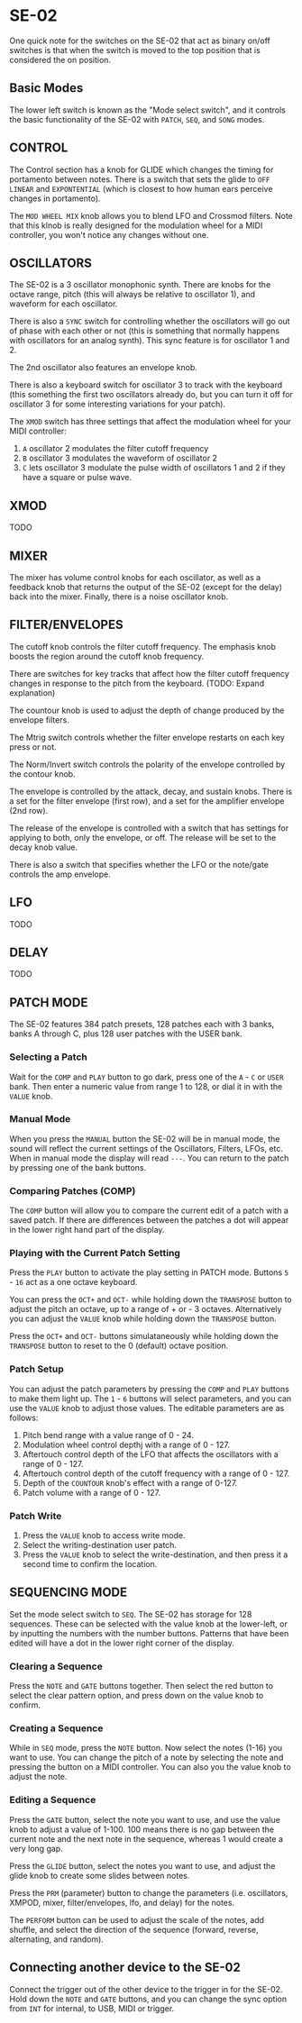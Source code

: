 # SE-02

One quick note for the switches on the SE-02 that act as binary on/off switches is that when the switch is moved to the top position that is considered the on position.

## Basic Modes

The lower left switch is known as the "Mode select switch", and it controls the basic functionality of the SE-02 with `PATCH`, `SEQ`, and `SONG` modes.

## CONTROL

The Control section has a knob for GLIDE which changes the timing for portamento between notes. There is a switch that sets the glide to `OFF` `LINEAR` and `EXPONTENTIAL` (which is closest to how human ears perceive changes in portamento).

The `MOD WHEEL MIX` knob allows you to blend LFO and Crossmod filters. Note that this klnob is really designed for the modulation wheel for a MIDI controller, you won't notice any changes without one.

## OSCILLATORS

The SE-02 is a 3 oscillator monophonic synth. There are knobs for the octave range, pitch (this will always be relative to oscillator 1), and waveform for each oscillator.

There is also a `SYNC` switch for controlling whether the oscillators will go out of phase with each other or not (this is something that normally happens with oscillators for an analog synth). This sync feature is for oscillator 1 and 2.

The 2nd oscillator also features an envelope knob.

There is also a keyboard switch for oscillator 3 to track with the keyboard (this something the first two oscillators already do, but you can turn it off for oscillator 3 for some interesting variations for your patch).

The `XMOD` switch has three settings that affect the modulation wheel for your MIDI controller:

1. `A` oscillator 2 modulates the filter cutoff frequency
2. `B` oscillator 3 modulates the waveform of oscillator 2
3. `C` lets oscillator 3 modulate the pulse width of oscillators 1 and 2 if they have a square or pulse wave.

## XMOD

TODO

## MIXER

The mixer has volume control knobs for each oscillator, as well as a feedback knob that returns the output of the SE-02 (except for the delay) back into the mixer. Finally, there is a noise oscillator knob.

## FILTER/ENVELOPES

The cutoff knob controls the filter cutoff frequency. The emphasis knob boosts the region around the cutoff knob frequency.

There are switches for key tracks that affect how the filter cutoff frequency changes in response to the pitch from the keyboard. (TODO: Expand explanation)

The countour knob is used to adjust the depth of change produced by the envelope filters.

The Mtrig switch controls whether the filter envelope restarts on each key press or not.

The Norm/Invert switch controls the polarity of the envelope controlled by the contour knob.

The envelope is controlled by the attack, decay, and sustain knobs. There is a set for the filter envelope (first row), and a set for the amplifier envelope (2nd row).

The release of the envelope is controlled with a switch that has settings for applying to both, only the envelope, or off. The release will be set to the decay knob value.

There is also a switch that specifies whether the LFO or the note/gate controls the amp envelope.

## LFO

TODO

## DELAY

TODO

## PATCH MODE

The SE-02 features 384 patch presets, 128 patches each with 3 banks, banks A through C, plus 128 user patches with the USER bank.

### Selecting a Patch

Wait for the `COMP` and `PLAY` button to go dark, press one of the `A` - `C` or `USER` bank. Then enter a numeric value from range 1 to 128, or dial it in with the `VALUE` knob.

### Manual Mode

When you press the `MANUAL` button the SE-02 will be in manual mode, the sound will reflect the current settings of the Oscillators, Filters, LFOs, etc. When in manual mode the display will read `---`. You can return to the patch by pressing one of the bank buttons.

### Comparing Patches (COMP)

The `COMP` button will allow you to compare the current edit of a patch with a saved patch. If there are differences between the patches a dot will appear in the lower right hand part of the display.

### Playing with the Current Patch Setting

Press the `PLAY` button to activate the play setting in PATCH mode. Buttons `5` - `16` act as a one octave keyboard.

You can press the `OCT+` and `OCT-` while holding down the `TRANSPOSE` button to adjust the pitch an octave, up to a range of + or - 3 octaves. Alternatively you can adjust the `VALUE` knob while holding down the `TRANSPOSE` button.

Press the `OCT+` and `OCT-` buttons simulataneously while holding down the `TRANSPOSE` button to reset to the 0 (default) octave position.

### Patch Setup

You can adjust the patch parameters by pressing the `COMP` and `PLAY` buttons to make them light up. The `1` - `6` buttons will select parameters, and you can use the `VALUE` knob to adjust those values. The editable parameters are as follows:

1. Pitch bend range with a value range of 0 - 24.
2. Modulation wheel control depthj with a range of 0 - 127.
3. Aftertouch control depth of the LFO that affects the oscillators with a range of 0 - 127.
4. Aftertouch control depth of the cutoff frequency with a range of 0 - 127.
5. Depth of the `COUNTOUR` knob's effect with a range of 0-127.
6. Patch volume with a range of 0 - 127.

### Patch Write

1. Press the `VALUE` knob to access write mode.
2. Select the writing-destination user patch.
3. Press the `VALUE` knob to select the write-destination, and then press it a second time to confirm the location.

## SEQUENCING MODE

Set the mode select switch to `SEQ`. The SE-02 has storage for 128 sequences. These can be selected with the value knob at the lower-left, or by inputting the numbers with the number buttons. Patterns that have been edited will have a dot in the lower right corner of the display.

### Clearing a Sequence

Press the `NOTE` and `GATE` buttons together. Then select the red button to select the clear pattern option, and press down on the value knob to confirm.

### Creating a Sequence

While in `SEQ` mode, press the `NOTE` button. Now select the notes (1-16) you want to use. You can change the pitch of a note by selecting the note and pressing the button on a MIDI controller. You can also you the value knob to adjust the note.

### Editing a Sequence

Press the `GATE` button, select the note you want to use, and use the value knob to adjust a value of 1-100. 100 means there is no gap between the current note and the next note in the sequence, whereas 1 would create a very long gap.

Press the `GLIDE` button, select the notes you want to use, and adjust the glide knob to create some slides between notes.

Press the `PRM` (parameter) button to change the parameters (i.e. oscillators, XMPOD, mixer, filter/envelopes, lfo, and delay) for the notes.

The `PERFORM` button can be used to adjust the scale of the notes, add shuffle, and select the direction of the sequence (forward, reverse, alternating, and random).

## Connecting another device to the SE-02

Connect the trigger out of the other device to the trigger in for the SE-02. Hold down the `NOTE` and `GATE` buttons, and you can change the sync option from `INT` for internal, to USB, MIDI or trigger.
